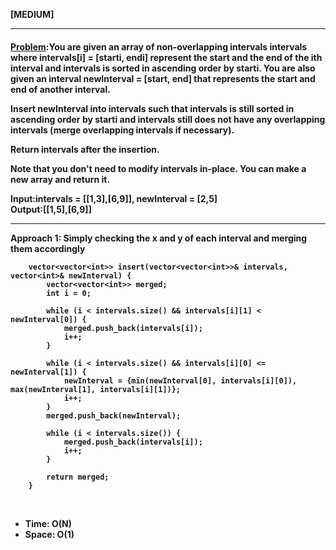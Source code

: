 <b>[MEDIUM]</b>
<br/>

<hr/>

<h4><a href="https://leetcode.com/problems/insert-interval/description/?envType=daily-question&envId=2024-03-17">Problem</a>:You are given an array of non-overlapping intervals intervals where intervals[i] = [starti, endi] represent the start and the end of the ith interval and intervals is sorted in ascending order by starti. You are also given an interval newInterval = [start, end] that represents the start and end of another interval.

Insert newInterval into intervals such that intervals is still sorted in ascending order by starti and intervals still does not have any overlapping intervals (merge overlapping intervals if necessary).

Return intervals after the insertion.

Note that you don't need to modify intervals in-place. You can make a new array and return it.


<b>Input:</b>intervals = [[1,3],[6,9]], newInterval = [2,5]<br>
<b>Output:</b>[[1,5],[6,9]]
<br>

<hr>
<b>Approach 1: Simply checking the x and y of each interval and merging them accordingly </b>

<br/>

```
    vector<vector<int>> insert(vector<vector<int>>& intervals, vector<int>& newInterval) {
        vector<vector<int>> merged;
        int i = 0;

        while (i < intervals.size() && intervals[i][1] < newInterval[0]) {
            merged.push_back(intervals[i]);
            i++;
        }

        while (i < intervals.size() && intervals[i][0] <= newInterval[1]) {
            newInterval = {min(newInterval[0], intervals[i][0]), max(newInterval[1], intervals[i][1])};
            i++;
        }
        merged.push_back(newInterval);

        while (i < intervals.size()) {
            merged.push_back(intervals[i]);
            i++;
        }

        return merged;
    }

```

<br/>
<ul>
<li>Time: O(N)</li>
<li>Space: O(1) </li>
</ul>
